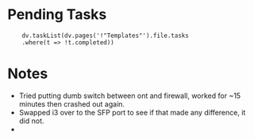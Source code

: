 
# Pending Tasks
```dataviewjs
	dv.taskList(dv.pages('!"Templates"').file.tasks
	.where(t => !t.completed))
```

# Notes
- Tried putting dumb switch between ont and firewall, worked for ~15 minutes then crashed out again.
- Swapped i3 over to the SFP port to see if that made any difference, it did not.
- 